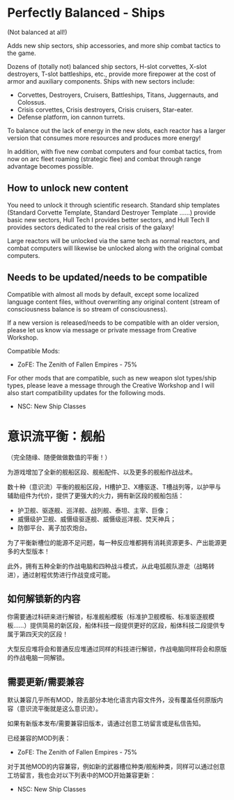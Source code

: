 # Perfectly Balanced - Ships

(Not balanced at all!)

Adds new ship sectors, ship accessories, and more ship combat tactics to the game.

Dozens of (totally not) balanced ship sectors, H-slot corvettes, X-slot destroyers, T-slot battleships, etc., provide more firepower at the cost of armor and auxiliary components. Ships with new sectors include:

* Corvettes, Destroyers, Cruisers, Battleships, Titans, Juggernauts, and Colossus.
* Crisis corvettes, Crisis destroyers, Crisis cruisers, Star-eater.
* Defense platform, ion cannon turrets.

To balance out the lack of energy in the new slots, each reactor has a larger version that consumes more resources and produces more energy!

In addition, with five new combat computers and four combat tactics, from now on arc fleet roaming (strategic flee) and combat through range advantage becomes possible.

## How to unlock new content

You need to unlock it through scientific research. Standard ship templates (Standard Corvette Template, Standard Destroyer Template ......) provide basic new sectors, Hull Tech I provides better sectors, and Hull Tech II provides sectors dedicated to the real crisis of the galaxy!

Large reactors will be unlocked via the same tech as normal reactors, and combat computers will likewise be unlocked along with the original combat computers.

## Needs to be updated/needs to be compatible

Compatible with almost all mods by default, except some localized language content files, without overwriting any original content (stream of consciousness balance is so stream of consciousness).

If a new version is released/needs to be compatible with an older version, please let us know via message or private message from Creative Workshop.

Compatible Mods:

* ZoFE: The Zenith of Fallen Empires - 75%

For other mods that are compatible, such as new weapon slot types/ship types, please leave a message through the Creative Workshop and I will also start compatibility updates for the following mods.

* NSC: New Ship Classes

# 意识流平衡：舰船

（完全随缘、随便做做数值的平衡！）

为游戏增加了全新的舰船区段、舰船配件、以及更多的舰船作战战术。

数十种（意识流）平衡的舰船区段，H槽护卫、X槽驱逐、T槽战列等，以护甲与辅助组件为代价，提供了更强大的火力，拥有新区段的舰船包括：

* 护卫舰、驱逐舰、巡洋舰、战列舰、泰坦、主宰、巨像；
* 威慑级护卫舰、威慑级驱逐舰、威慑级巡洋舰、焚天神兵；
* 防御平台、离子加农炮台。

为了平衡新槽位的能源不足问题，每一种反应堆都拥有消耗资源更多、产出能源更多的大型版本！

此外，拥有五种全新的作战电脑和四种战斗模式，从此电弧舰队游走（战略转进），通过射程优势进行作战变成可能。

## 如何解锁新的内容

你需要通过科研来进行解锁，标准舰船模板（标准护卫舰模板、标准驱逐舰模板……）提供简易的新区段，船体科技一段提供更好的区段，船体科技二段提供专属于第四天灾的区段！

大型反应堆将会和普通反应堆通过同样的科技进行解锁，作战电脑同样将会和原版的作战电脑一同解锁。

## 需要更新/需要兼容

默认兼容几乎所有MOD，除去部分本地化语言内容文件外，没有覆盖任何原版内容（意识流平衡就是这么意识流）。

如果有新版本发布/需要兼容旧版本，请通过创意工坊留言或是私信告知。

已经兼容的MOD列表：

* ZoFE: The Zenith of Fallen Empires - 75%

对于其他MOD的内容兼容，例如新的武器槽位种类/舰船种类，同样可以通过创意工坊留言，我也会对以下列表中的MOD开始兼容更新：

* NSC: New Ship Classes